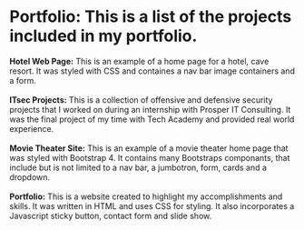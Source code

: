 # Portfolio: This is a list of the  projects included in my portfolio. <BR>
<strong>Hotel Web Page:</strong>  This is an example of a home page for a hotel, cave resort.  It was styled with CSS and containes a nav bar image containers and a form.<BR><BR>
<strong>ITsec Projects:</strong>  This is a collection of offensive and defensive security projects that I worked on during an internship with Prosper IT Consulting.  It was the final project of my time with Tech Academy and provided real world experience.  <br><br>
<strong>Movie Theater Site:</strong> This is an example of a movie theater home page that was styled with Bootstrap 4.  It contains many Bootstraps componants, that include but is not limited to a nav bar, a jumbotron, form, cards and a dropdown.<BR><BR>
<strong>Portfolio:</strong>  This is a website created to highlight my accomplishments and skills.  It was written in HTML and uses CSS for styling.  It also incorporates a Javascript sticky button, contact form and slide show.

